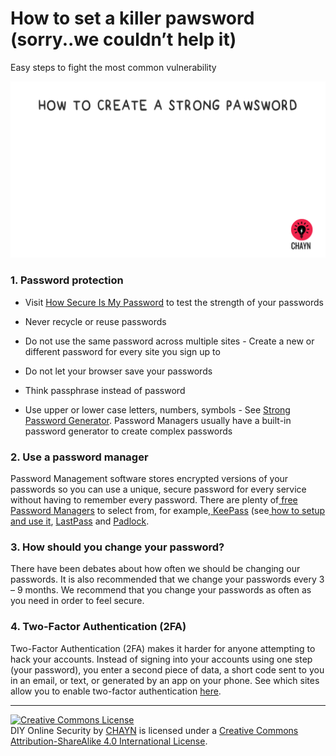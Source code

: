 # How to set a killer pawsword \(sorry..we couldn’t help it\)
Easy steps to fight the most common vulnerability

![](assets/Pawsword.gif)

### 1. Password protection

* Visit [How Secure Is My Password](https://howsecureismypassword.net/) to test the strength of your passwords

* Never recycle or reuse passwords

* Do not use the same password across multiple sites - Create a new or different password for every site you sign up to

* Do not let your browser save your passwords

* Think passphrase instead of password

* Use upper or lower case letters, numbers, symbols - See [Strong Password Generator](https://strongpasswordgenerator.com/). Password Managers usually have a built-in password generator to create complex passwords

### 2. Use a password manager

Password Management software stores encrypted versions of your passwords so you can use a unique, secure password for every service without having to remember every password. There are plenty of[ free Password Managers](http://thehackernews.com/2016/07/best-password-manager.html) to select from, for example,[ KeePass](http://keepass.info/) \(see[ how to setup and use it](https://youtu.be/KQuDrKSZkck), [LastPass](https://www.lastpass.com/) and [Padlock](https://padlock.io/).

### 3. How should you change your password?

There have been debates about how often we should be changing our passwords. It is also recommended that we change your passwords every 3 – 9 months. We recommend that you change your passwords as often as you need in order to feel secure.

### 4. Two-Factor Authentication \(2FA\)

Two-Factor Authentication \(2FA\) makes it harder for anyone attempting to hack your accounts. Instead of signing into your accounts using one step \(your password\), you enter a second piece of data, a short code sent to you in an email, or text, or generated by an app on your phone. See which sites allow you to enable two-factor authentication [here](http://twofactorauth.org/).





---
<a rel="license" href="http://creativecommons.org/licenses/by-sa/4.0/"><img alt="Creative Commons License" style="border-width:0" src="https://i.creativecommons.org/l/by-sa/4.0/88x31.png" /></a><br /><span xmlns:dct="http://purl.org/dc/terms/" property="dct:title">DIY Online Security</span> by <a xmlns:cc="http://creativecommons.org/ns#" href="http://chayn.co" property="cc:attributionName" rel="cc:attributionURL">CHAYN</a> is licensed under a <a rel="license" href="http://creativecommons.org/licenses/by-sa/4.0/">Creative Commons Attribution-ShareAlike 4.0 International License</a>.